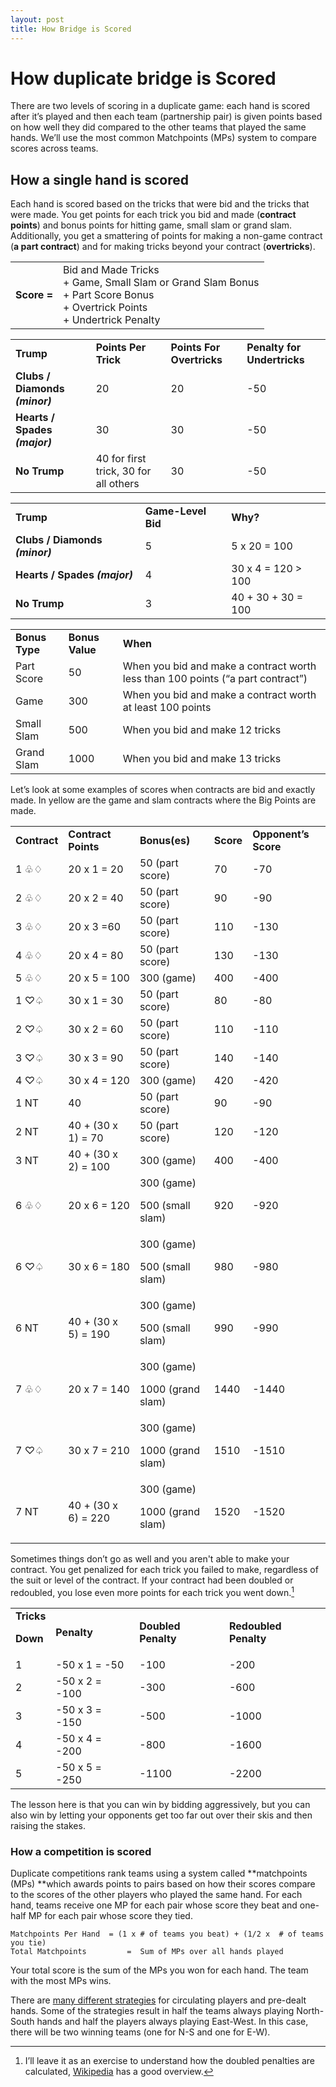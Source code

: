 ```yaml
---
layout: post
title: How Bridge is Scored
---
```

# How duplicate bridge is Scored
There are two levels of scoring in a duplicate game: each hand is scored after it’s played and then each team (partnership pair) is given points based on how well they did compared to the other teams that played the same hands. We’ll use the most common Matchpoints (MPs) system to compare scores across teams. 


## How a single hand is scored

Each hand is scored based on the tricks that were bid and the tricks that were made. You get points for each trick you bid and made (**contract points**) and bonus points for hitting game, small slam or grand slam. Additionally, you get a smattering of points for making a non-game contract (**a part contract**) and for making tricks beyond your contract (**overtricks**). 

<table >
  <tr>
   <td><strong>Score  =</strong>
   </td>
   <td>
     Bid and Made Tricks </br>
     + Game, Small Slam or Grand Slam Bonus </br>
    + Part Score Bonus  </br>
    + Overtrick Points </br>
    + Undertrick Penalty 
   </td>
  </tr>
</table>

<table>
  <tr>
   <td><strong>Trump </strong>
   </td>
   <td><strong>Points Per Trick</strong>
   </td>
   <td><strong>Points For Overtricks</strong>
   </td>
   <td><strong>Penalty for Undertricks</strong>
   </td>
  </tr>
  <tr>
   <td><strong>Clubs / Diamonds <em>(minor)</em></strong>
   </td>
   <td>20
   </td>
   <td>20
   </td>
   <td>-50
   </td>
  </tr>
  <tr>
   <td><strong>Hearts / Spades <em>(major)</em></strong>
   </td>
   <td>30
   </td>
   <td>30
   </td>
   <td>-50
   </td>
  </tr>
  <tr>
   <td><strong>No Trump</strong>
   </td>
   <td>40 for first trick, 30 for all others
   </td>
   <td>30
   </td>
   <td>-50
   </td>
  </tr>
</table>



<table>
  <tr>
   <td><strong>Trump </strong>
   </td>
   <td><strong>Game-Level Bid</strong>
   </td>
   <td><strong>Why?</strong>
   </td>
  </tr>
  <tr>
   <td><strong>Clubs / Diamonds <em>(minor)</em></strong>
   </td>
   <td>5
   </td>
   <td>5 x 20 = 100 
   </td>
  </tr>
  <tr>
   <td><strong>Hearts / Spades <em>(major)</em></strong>
   </td>
   <td>4
   </td>
   <td>30 x 4 = 120 > 100
   </td>
  </tr>
  <tr>
   <td><strong>No Trump</strong>
   </td>
   <td>3
   </td>
   <td>40 + 30 + 30 = 100
   </td>
  </tr>
</table>



<table>
  <tr>
   <td><strong>Bonus Type</strong>
   </td>
   <td><strong>Bonus Value</strong>
   </td>
   <td><strong>When</strong>
   </td>
  </tr>
  <tr>
   <td>Part Score 
   </td>
   <td>50
   </td>
   <td>When you bid and make a contract worth less than 100 points (“a part contract”)
   </td>
  </tr>
  <tr>
   <td>Game 
   </td>
   <td>300
   </td>
   <td>When you bid and make a contract worth at least 100 points
   </td>
  </tr>
  <tr>
   <td>Small Slam 
   </td>
   <td>500
   </td>
   <td>When you bid and make 12 tricks
   </td>
  </tr>
  <tr>
   <td>Grand Slam 
   </td>
   <td>1000
   </td>
   <td>When you bid and make 13 tricks
   </td>
  </tr>
</table>


Let’s look at some examples of scores when contracts are bid and exactly made. In yellow are the game and slam contracts where the Big Points are made. 


<table>
  <tr>
   <td><strong>Contract </strong>
   </td>
   <td><strong>Contract Points</strong>
   </td>
   <td><strong>Bonus(es)</strong>
   </td>
   <td><strong>Score</strong>
   </td>
   <td><strong>Opponent’s Score</strong>
   </td>
  </tr>
  <tr>
   <td>1 ♧♢
   </td>
   <td>20 x 1 = 20
   </td>
   <td>50 (part score)
   </td>
   <td>70
   </td>
   <td>-70
   </td>
  </tr>
  <tr>
   <td>2 ♧♢
   </td>
   <td>20 x 2 = 40
   </td>
   <td>50 (part score)
   </td>
   <td>90
   </td>
   <td>-90
   </td>
  </tr>
  <tr>
   <td>3 ♧♢
   </td>
   <td>20 x 3 =60
   </td>
   <td>50 (part score)
   </td>
   <td>110
   </td>
   <td>-130
   </td>
  </tr>
  <tr>
   <td>4 ♧♢
   </td>
   <td>20 x 4 = 80
   </td>
   <td>50 (part score)
   </td>
   <td>130
   </td>
   <td>-130
   </td>
  </tr>
  <tr>
   <td>5 ♧♢
   </td>
   <td>20 x 5 = 100
   </td>
   <td>300 (game)
   </td>
   <td>400
   </td>
   <td>-400
   </td>
  </tr>
  <tr>
   <td>1 ♡♤
   </td>
   <td>30 x 1 = 30
   </td>
   <td>50 (part score)
   </td>
   <td>80
   </td>
   <td>-80
   </td>
  </tr>
  <tr>
   <td>2 ♡♤
   </td>
   <td>30 x 2 = 60
   </td>
   <td>50 (part score)
   </td>
   <td>110
   </td>
   <td>-110
   </td>
  </tr>
  <tr>
   <td>3 ♡♤
   </td>
   <td>30 x 3 = 90
   </td>
   <td>50 (part score)
   </td>
   <td>140
   </td>
   <td>-140
   </td>
  </tr>
  <tr>
   <td>4 ♡♤
   </td>
   <td>30 x 4 = 120
   </td>
   <td>300 (game)
   </td>
   <td>420
   </td>
   <td>-420
   </td>
  </tr>
  <tr>
   <td>1 NT
   </td>
   <td>40
   </td>
   <td>50 (part score)
   </td>
   <td>90
   </td>
   <td>-90
   </td>
  </tr>
  <tr>
   <td>2 NT
   </td>
   <td>40 + (30 x 1) = 70
   </td>
   <td>50 (part score)
   </td>
   <td>120
   </td>
   <td>-120
   </td>
  </tr>
  <tr>
   <td>3 NT
   </td>
   <td>40 + (30 x 2) = 100
   </td>
   <td>300 (game)
   </td>
   <td>400
   </td>
   <td>-400
   </td>
  </tr>
  <tr>
   <td>6 ♧♢
   </td>
   <td>20 x 6 = 120
   </td>
   <td>300 (game)
<p>
500 (small slam)
   </td>
   <td>920
   </td>
   <td>-920
   </td>
  </tr>
  <tr>
   <td>6 ♡♤
   </td>
   <td>30 x 6 = 180
   </td>
   <td>300 (game)
<p>
500 (small slam)
   </td>
   <td>980
   </td>
   <td>-980
   </td>
  </tr>
  <tr>
   <td>6 NT
   </td>
   <td>40 + (30 x 5) = 190
   </td>
   <td>300 (game)
<p>
500 (small slam)
   </td>
   <td>990
   </td>
   <td>-990
   </td>
  </tr>
  <tr>
   <td>7 ♧♢
   </td>
   <td>20 x 7 = 140
   </td>
   <td>300 (game)
<p>
1000 (grand slam)
   </td>
   <td>1440
   </td>
   <td>-1440
   </td>
  </tr>
  <tr>
   <td>7 ♡♤
   </td>
   <td>30 x 7 = 210
   </td>
   <td>300 (game)
<p>
1000 (grand slam)
   </td>
   <td>1510
   </td>
   <td>-1510
   </td>
  </tr>
  <tr>
   <td>7 NT
   </td>
   <td>40 + (30 x 6) = 220
   </td>
   <td>300 (game)
<p>
1000 (grand slam)
   </td>
   <td>1520
   </td>
   <td>-1520
   </td>
  </tr>
</table>


Sometimes things don’t go as well and you aren't able to make your contract. You get penalized for each trick you failed to make, regardless of the suit or level of the contract. If your contract had been doubled or redoubled, you lose even more points for each trick you went down.[^1]


<table>
  <tr>
   <td><strong>Tricks</strong>
<p>
<strong>Down </strong>
   </td>
   <td><strong>Penalty</strong>
   </td>
   <td><strong>Doubled Penalty</strong>
   </td>
   <td><strong>Redoubled Penalty</strong>
   </td>
  </tr>
  <tr>
   <td>1
   </td>
   <td>-50 x 1 = -50
   </td>
   <td>-100
   </td>
   <td>-200
   </td>
  </tr>
  <tr>
   <td>2
   </td>
   <td>-50 x 2 = -100
   </td>
   <td>-300
   </td>
   <td>-600
   </td>
  </tr>
  <tr>
   <td>3
   </td>
   <td>-50 x 3 = -150
   </td>
   <td>-500
   </td>
   <td>-1000
   </td>
  </tr>
  <tr>
   <td>4
   </td>
   <td>-50 x 4 = -200
   </td>
   <td>-800
   </td>
   <td>-1600
   </td>
  </tr>
  <tr>
   <td>5
   </td>
   <td>-50 x 5 = -250
   </td>
   <td>-1100
   </td>
   <td>-2200
   </td>
  </tr>
</table>


The lesson here is that you can win by bidding aggressively, but you can also win by letting your opponents get too far out over their skis and then raising the stakes. 


### How a competition is scored

Duplicate competitions rank teams using a system called **matchpoints (MPs) **which awards points to pairs based on how their scores compare to the scores of the other players who played the same hand. For each hand, teams receive one MP for each pair whose score they beat and one-half MP for each pair whose score they tied. 


```
Matchpoints Per Hand  = (1 x # of teams you beat) + (1/2 x  # of teams you tie)
Total Matchpoints         =  Sum of MPs over all hands played
```


Your total score is the sum of the MPs you won for each hand. The team with the most MPs wins. 

There are [many different strategies](https://en.wikipedia.org/wiki/Duplicate_bridge_movements) for circulating players and pre-dealt hands. Some of the strategies result in half the teams always playing North-South hands and half the players always playing East-West. In this case, there will be two winning teams (one for N-S and one for E-W). 


<!-- Footnotes themselves at the bottom. -->

[^1]:
     I’ll leave it as an exercise to understand how the doubled penalties are calculated, [Wikipedia](https://en.wikipedia.org/wiki/Bridge_scoring) has a good overview.
